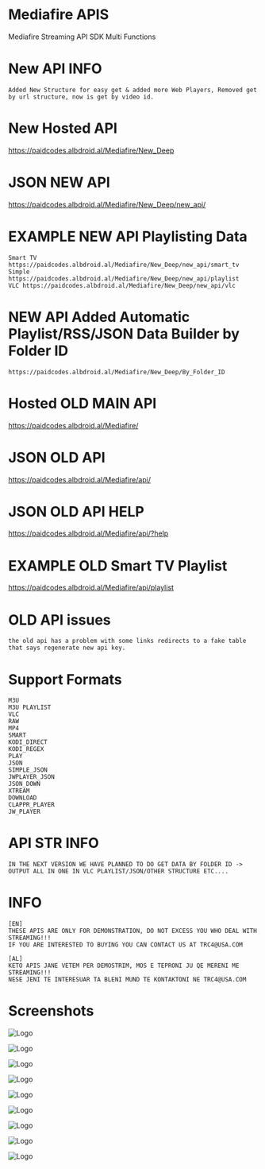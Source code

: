 # Mediafire APIS
Mediafire Streaming API SDK Multi Functions

# New API INFO
    Added New Structure for easy get & added more Web Players, Removed get by url structure, now is get by video id.

# New Hosted API

https://paidcodes.albdroid.al/Mediafire/New_Deep

# JSON NEW API

https://paidcodes.albdroid.al/Mediafire/New_Deep/new_api/

# EXAMPLE NEW API Playlisting Data

    Smart TV https://paidcodes.albdroid.al/Mediafire/New_Deep/new_api/smart_tv
    Simple https://paidcodes.albdroid.al/Mediafire/New_Deep/new_api/playlist
    VLC https://paidcodes.albdroid.al/Mediafire/New_Deep/new_api/vlc

# NEW API Added Automatic Playlist/RSS/JSON Data Builder by Folder ID

    https://paidcodes.albdroid.al/Mediafire/New_Deep/By_Folder_ID

# Hosted OLD MAIN API

https://paidcodes.albdroid.al/Mediafire/

# JSON OLD API

https://paidcodes.albdroid.al/Mediafire/api/

# JSON OLD API HELP

https://paidcodes.albdroid.al/Mediafire/api/?help

# EXAMPLE OLD Smart TV Playlist

https://paidcodes.albdroid.al/Mediafire/api/playlist

# OLD API issues
    the old api has a problem with some links redirects to a fake table that says regenerate new api key.

# Support Formats
    M3U
    M3U PLAYLIST
    VLC
    RAW
    MP4
    SMART
    KODI_DIRECT
    KODI_REGEX
    PLAY
    JSON
    SIMPLE_JSON
    JWPLAYER_JSON
    JSON_DOWN
    XTREAM
    DOWNLOAD
    CLAPPR_PLAYER
    JW_PLAYER

# API STR INFO
    IN THE NEXT VERSION WE HAVE PLANNED TO DO GET DATA BY FOLDER ID -> OUTPUT ALL IN ONE IN VLC PLAYLIST/JSON/OTHER STRUCTURE ETC....

# INFO
    [EN]
    THESE APIS ARE ONLY FOR DEMONSTRATION, DO NOT EXCESS YOU WHO DEAL WITH STREAMING!!!
    IF YOU ARE INTERESTED TO BUYING YOU CAN CONTACT US AT TRC4@USA.COM
    
    [AL]
    KETO APIS JANE VETEM PER DEMOSTRIM, MOS E TEPRONI JU QE MERENI ME STREAMING!!!
    NESE JENI TE INTERESUAR TA BLENI MUND TE KONTAKTONI NE TRC4@USA.COM

# Screenshots
![Logo](https://github.com/SxtBox/Mediafire_APIS/blob/main/Screenshots/CLAPPR_PLAYER.png?raw=true?raw=true)

![Logo](https://github.com/SxtBox/Mediafire_APIS/blob/main/Screenshots/JW_PLAYER.png?raw=true?raw=true)

![Logo](https://github.com/SxtBox/Mediafire_APIS/blob/main/Screenshots/JSON_HELPER.png?raw=true?raw=true)

![Logo](https://github.com/SxtBox/Mediafire_APIS/blob/main/Screenshots/MAIN_DEFAULT_API.png?raw=true?raw=true)

![Logo](https://github.com/SxtBox/Mediafire_APIS/blob/main/Screenshots/MAIN_PLAYER_PLAYING1.png?raw=true?raw=true)

![Logo](https://github.com/SxtBox/Mediafire_APIS/blob/main/Screenshots/MAIN_PLAYER_PLAYING2.png?raw=true?raw=true)

![Logo](https://github.com/SxtBox/Mediafire_APIS/blob/main/Screenshots/MAIN_PLAYER_TEST.png?raw=true?raw=true)

![Logo](https://github.com/SxtBox/Mediafire_APIS/blob/main/Screenshots/SMART_TV.png?raw=true?raw=true)

![Logo](https://github.com/SxtBox/Mediafire_APIS/blob/main/Screenshots/VLC_PLAYER.png?raw=true?raw=true)
